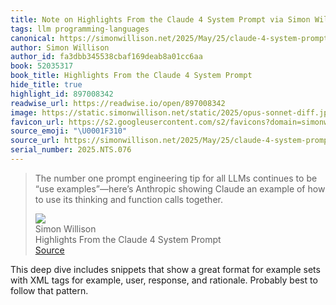 ```yaml
---
title: Note on Highlights From the Claude 4 System Prompt via Simon Willison
tags: llm programming-languages
canonical: https://simonwillison.net/2025/May/25/claude-4-system-prompt/
author: Simon Willison
author_id: fa3dbb345538cbaf169deab8a01cc6aa
book: 52035317
book_title: Highlights From the Claude 4 System Prompt
hide_title: true
highlight_id: 897008342
readwise_url: https://readwise.io/open/897008342
image: https://static.simonwillison.net/static/2025/opus-sonnet-diff.jpg
favicon_url: https://s2.googleusercontent.com/s2/favicons?domain=simonwillison.net
source_emoji: "\U0001F310"
source_url: https://simonwillison.net/2025/May/25/claude-4-system-prompt/#:~:text=The%20number%20one,function%20calls%20together.
serial_number: 2025.NTS.076
---
```

> The number one prompt engineering tip for all LLMs continues to be “use examples”—here’s Anthropic showing Claude an example of how to use its thinking and function calls together.
> <div class="quoteback-footer"><div class="quoteback-avatar"><img class="mini-favicon" src="https://s2.googleusercontent.com/s2/favicons?domain=simonwillison.net"></div><div class="quoteback-metadata"><div class="metadata-inner"><span style="display:none">FROM:</span><div aria-label="Simon Willison" class="quoteback-author"> Simon Willison</div><div aria-label="Highlights From the Claude 4 System Prompt" class="quoteback-title"> Highlights From the Claude 4 System Prompt</div></div></div><div class="quoteback-backlink"><a target="_blank" aria-label="go to the full text of this quotation" rel="noopener" href="https://simonwillison.net/2025/May/25/claude-4-system-prompt/#:~:text=The%20number%20one,function%20calls%20together." class="quoteback-arrow"> Source</a></div></div>

This deep dive includes snippets that show a great format for example sets with XML tags for example, user, response, and rationale. Probably best to follow that pattern.